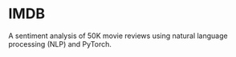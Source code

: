 # IMDB
A sentiment analysis of 50K movie reviews using natural language processing (NLP) and PyTorch.
